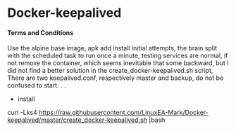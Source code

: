 # Docker-keepalived
#### Terms and Conditions
Use the alpine base image, apk add install
Initial attempts, the brain split with the scheduled task to run once a minute, testing services are normal, if not remove the container, which seems inevitable that some backward, but I did not find a better solution in the create_docker-keepalived.sh script, There are two keepalived.conf, respectively master and backup, do not be confused to start. . .

* install

curl -Lks4 https://raw.githubusercontent.com/LinuxEA-Mark/Docker-keepalived/master/create_docker-keepalived.sh |bash
